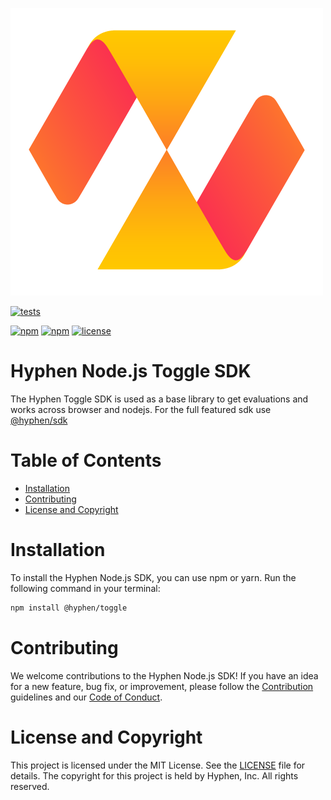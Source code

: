 ![Hyphen AI](https://github.com/Hyphen/nodejs-sdk/raw/main/logo.png)

[![tests](https://github.com/Hyphen/nodejs-toggle-sdk/actions/workflows/tests.yaml/badge.svg)](https://github.com/Hyphen/nodejs-toggle-sdk/actions/workflows/tests.yaml)

[![npm](https://img.shields.io/npm/v/@hyphen/toggle)](https://www.npmjs.com/package/@hyphen/toggle)
[![npm](https://img.shields.io/npm/dm/@hyphen/toggle)](https://www.npmjs.com/package/@hyphen/toggle)
[![license](https://img.shields.io/github/license/Hyphen/nodejs-toggle-sdk)](https://github.com/hyphen/nodejs-toggle-sdk/blob/main/LICENSE)

# Hyphen Node.js Toggle SDK

The Hyphen Toggle SDK is used as a base library to get evaluations and works across browser and nodejs. For the full featured sdk use [@hyphen/sdk](https://npmjs.com/package/@hyphen/sdk)

# Table of Contents
- [Installation](#installation)
- [Contributing](#contributing)
- [License and Copyright](#license-and-copyright)

# Installation

To install the Hyphen Node.js SDK, you can use npm or yarn. Run the following command in your terminal:

```bash
npm install @hyphen/toggle
```

# Contributing

We welcome contributions to the Hyphen Node.js SDK! If you have an idea for a new feature, bug fix, or improvement, please follow the [Contribution](./CONTRIBUTING.md) guidelines and our [Code of Conduct](./CODE_OF_CONDUCT.md).

# License and Copyright
This project is licensed under the MIT License. See the [LICENSE](LICENSE) file for details.
The copyright for this project is held by Hyphen, Inc. All rights reserved.